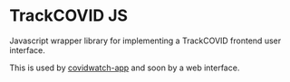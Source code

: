 # TrackCOVID JS
Javascript wrapper library for implementing a TrackCOVID frontend user interface.

This is used by [covidwatch-app](https://github.com/tyleryasaka/TrackCOVID/tree/master/covidwatch-app) and soon by a web interface.
